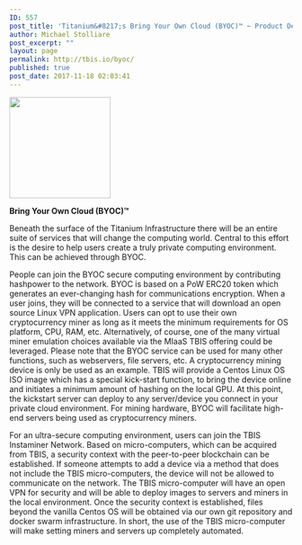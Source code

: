 ```yaml
---
ID: 557
post_title: 'Titanium&#8217;s Bring Your Own Cloud (BYOC)™ ~ Product Details'
author: Michael Stolliare
post_excerpt: ""
layout: page
permalink: http://tbis.io/byoc/
published: true
post_date: 2017-11-18 02:03:41
---
```

<img class="aligncenter size-square wp-image-253" src="https://tbis.io/wp-content/uploads/2015/05/byoc-icon-180x180.png" alt="" width="180" height="180" />

<strong>Bring Your Own Cloud (BYOC)™</strong>

Beneath the surface of the Titanium Infrastructure there will be an entire suite of services that will change the computing world. Central to this effort is the desire to help users create a truly private computing environment. This can be achieved through BYOC.

People can join the BYOC secure computing environment by contributing hashpower to the network. BYOC is based on a PoW ERC20 token which generates an ever-changing hash for communications encryption. When a user joins, they will be connected to a service that will download an open source Linux VPN application. Users can opt to use their own cryptocurrency miner as long as it meets the minimum requirements for OS platform, CPU, RAM, etc. Alternatively, of course, one of the many virtual miner emulation choices available via the MIaaS TBIS offering could be leveraged. Please note that the BYOC service can be used for many other functions, such as webservers, file servers, etc. A cryptocurrency mining device is only be used as an example. TBIS will provide a Centos Linux OS ISO image which has a special kick-start function, to bring the device online and initiates a minimum amount of hashing on the local GPU. At this point, the kickstart server can deploy to any server/device you connect in your private cloud environment. For mining hardware, BYOC will facilitate high-end servers being used as cryptocurrency miners.

For an ultra-secure computing environment, users can join the TBIS Instaminer Network. Based on micro-computers, which can be acquired from TBIS, a security context with the peer-to-peer blockchain can be established. If someone attempts to add a device via a method that does not include the TBIS micro-computers, the device will not be allowed to communicate on the network. The TBIS micro-computer will have an open VPN for security and will be able to deploy images to servers and miners in the local environment. Once the security context is established, files beyond the vanilla Centos OS will be obtained via our own git repository and docker swarm infrastructure. In short, the use of the TBIS micro-computer will make setting miners and servers up completely automated.

&nbsp;